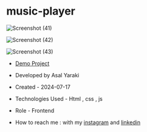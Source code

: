 # music-player

![Screenshot (41)](https://github.com/user-attachments/assets/85bf7114-8afc-4522-a5b5-4712c87b4b62)

![Screenshot (42)](https://github.com/user-attachments/assets/fdcf1214-6360-4aa6-a909-2131ab217bc0)

![Screenshot (43)](https://github.com/user-attachments/assets/afab0e02-ede7-4ada-a55a-0fa7519d6980)

- [Demo Project](https://asalyaraki.github.io/music-player/)

- Developed by Asal Yaraki

- Created - 2024-07-17

- Technologies Used - Html , css , js 

- Role - Frontend

- How to reach me : with my [instagram](https://www.instagram.com/asal_yaraki_web?igsh=MXJl3ZQ==) and [linkedin](https://www.linkedin.com/in/asal-yaraki-9a5a5b2b3)
